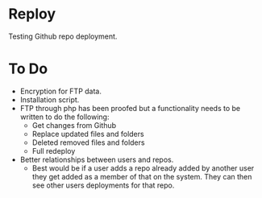 Reploy
=======

Testing Github repo deployment.

# To Do

* Encryption for FTP data.
* Installation script.
* FTP through php has been proofed but a functionality needs to be written to do the following:
    * Get changes from Github
    * Replace updated files and folders
    * Deleted removed files and folders
    * Full redeploy
* Better relationships between users and repos.
    * Best would be if a user adds a repo already added by another user they get added as a member of that on the system. They can then see other users deployments for that repo.